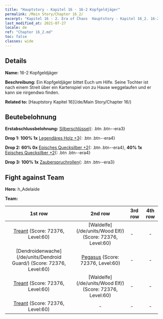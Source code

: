 ```yaml
---
title: "Hauptstory - Kapitel 16 - 16-2 Kopfgeldjäger"
permalink: /Main Story/Chapter 16_2/
excerpt: "Kapitel 16 - 2. Era of Chaos  Hauptstory - Kapitel 16_2. 16-2 Kopfgeldjäger"
last_modified_at: 2021-07-27
locale: de
ref: "Chapter 16_2.md"
toc: false
classes: wide
---
```


## Details

 **Name:** 16-2 Kopfgeldjäger

 **Beschreibung:** Ein Kopfgeldjäger bittet Euch um Hilfe. Seine Tochter ist nach einem Streit über ein Kartenspiel von zu Hause weggelaufen und er kann sie nirgendwo finden.

 **Related to:** [Hauptstory Kapitel 16](/de/Main Story/Chapter 16/)

## Beutebelohnung

 **Erstabschlussbelohnung:** [Silberschlüssel](/ItemsDE/con_693/){: .btn .btn--era3}

 **Drop 1:** **100% 1x** [Legendäres Holz +3](/ItemsDE/mat_55/){: .btn .btn--era4}

 **Drop 2:** **60% 0x** [Episches Quecksilber +2](/ItemsDE/mat_49/){: .btn .btn--era4}, **40% 1x** [Episches Quecksilber +2](/ItemsDE/mat_49/){: .btn .btn--era4}

 **Drop 3:** **100% 1x** [Zauberspruchrollen](/ItemsDE/con_694/){: .btn .btn--era3}


## Fight against Team
 **Hero:** h_Adelaide

 **Team:**


  | 1st row | 2nd row | 3rd row | 4th row |
  |:----:|:----:|:----|:----:|
  | [Treant](/de/units/Treant/) (Score: 72376, Level:60)  | [Waldelfe](/de/units/Wood Elf/) (Score: 72376, Level:60)  | - | - |
  | [Dendroidenwache](/de/units/Dendroid Guard/) (Score: 72376, Level:60)  | [Pegasus](/de/units/Pegasus/) (Score: 72376, Level:60)  | - | - |
  | [Treant](/de/units/Treant/) (Score: 72376, Level:60)  | [Waldelfe](/de/units/Wood Elf/) (Score: 72376, Level:60)  | - | - |
  | [Treant](/de/units/Treant/) (Score: 72376, Level:60)  | - | - | - |


